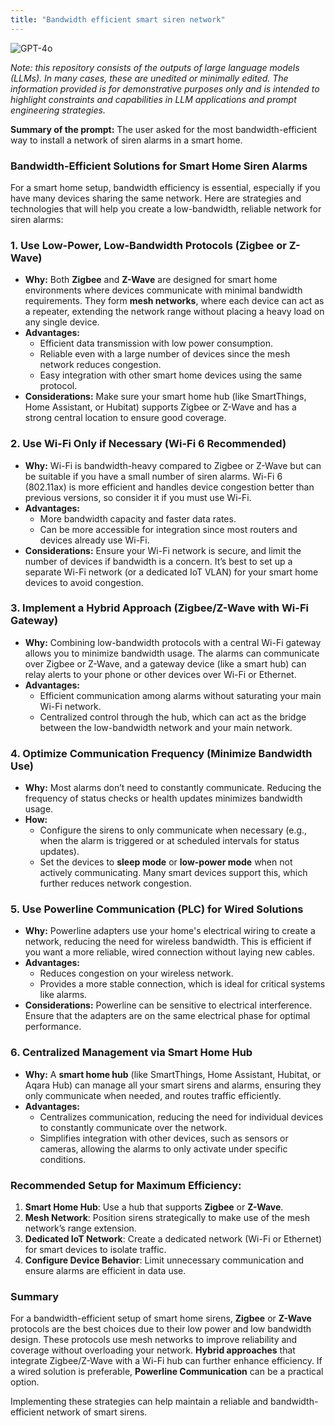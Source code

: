 ```yaml
---
title: "Bandwidth efficient smart siren network"
---
```

![GPT-4o](https://img.shields.io/badge/GPT--4o-3333FF?style=for-the-badge&logo=openai&logoColor=white)



*Note: this repository consists of the outputs of large language models (LLMs). In many cases, these are unedited or minimally edited. The information provided is for demonstrative purposes only and is intended to highlight constraints and capabilities in LLM applications and prompt engineering strategies.*


**Summary of the prompt:** The user asked for the most bandwidth-efficient way to install a network of siren alarms in a smart home.

### Bandwidth-Efficient Solutions for Smart Home Siren Alarms

For a smart home setup, bandwidth efficiency is essential, especially if you have many devices sharing the same network. Here are strategies and technologies that will help you create a low-bandwidth, reliable network for siren alarms:

### 1. **Use Low-Power, Low-Bandwidth Protocols (Zigbee or Z-Wave)**
   - **Why:** Both **Zigbee** and **Z-Wave** are designed for smart home environments where devices communicate with minimal bandwidth requirements. They form **mesh networks**, where each device can act as a repeater, extending the network range without placing a heavy load on any single device.
   - **Advantages:**
     - Efficient data transmission with low power consumption.
     - Reliable even with a large number of devices since the mesh network reduces congestion.
     - Easy integration with other smart home devices using the same protocol.
   - **Considerations:** Make sure your smart home hub (like SmartThings, Home Assistant, or Hubitat) supports Zigbee or Z-Wave and has a strong central location to ensure good coverage.

### 2. **Use Wi-Fi Only if Necessary (Wi-Fi 6 Recommended)**
   - **Why:** Wi-Fi is bandwidth-heavy compared to Zigbee or Z-Wave but can be suitable if you have a small number of siren alarms. Wi-Fi 6 (802.11ax) is more efficient and handles device congestion better than previous versions, so consider it if you must use Wi-Fi.
   - **Advantages:**
     - More bandwidth capacity and faster data rates.
     - Can be more accessible for integration since most routers and devices already use Wi-Fi.
   - **Considerations:** Ensure your Wi-Fi network is secure, and limit the number of devices if bandwidth is a concern. It’s best to set up a separate Wi-Fi network (or a dedicated IoT VLAN) for your smart home devices to avoid congestion.

### 3. **Implement a Hybrid Approach (Zigbee/Z-Wave with Wi-Fi Gateway)**
   - **Why:** Combining low-bandwidth protocols with a central Wi-Fi gateway allows you to minimize bandwidth usage. The alarms can communicate over Zigbee or Z-Wave, and a gateway device (like a smart hub) can relay alerts to your phone or other devices over Wi-Fi or Ethernet.
   - **Advantages:**
     - Efficient communication among alarms without saturating your main Wi-Fi network.
     - Centralized control through the hub, which can act as the bridge between the low-bandwidth network and your main network.

### 4. **Optimize Communication Frequency (Minimize Bandwidth Use)**
   - **Why:** Most alarms don’t need to constantly communicate. Reducing the frequency of status checks or health updates minimizes bandwidth usage.
   - **How:**
     - Configure the sirens to only communicate when necessary (e.g., when the alarm is triggered or at scheduled intervals for status updates).
     - Set the devices to **sleep mode** or **low-power mode** when not actively communicating. Many smart devices support this, which further reduces network congestion.

### 5. **Use Powerline Communication (PLC) for Wired Solutions**
   - **Why:** Powerline adapters use your home's electrical wiring to create a network, reducing the need for wireless bandwidth. This is efficient if you want a more reliable, wired connection without laying new cables.
   - **Advantages:**
     - Reduces congestion on your wireless network.
     - Provides a more stable connection, which is ideal for critical systems like alarms.
   - **Considerations:** Powerline can be sensitive to electrical interference. Ensure that the adapters are on the same electrical phase for optimal performance.

### 6. **Centralized Management via Smart Home Hub**
   - **Why:** A **smart home hub** (like SmartThings, Home Assistant, Hubitat, or Aqara Hub) can manage all your smart sirens and alarms, ensuring they only communicate when needed, and routes traffic efficiently.
   - **Advantages:**
     - Centralizes communication, reducing the need for individual devices to constantly communicate over the network.
     - Simplifies integration with other devices, such as sensors or cameras, allowing the alarms to only activate under specific conditions.

### **Recommended Setup for Maximum Efficiency:**
1. **Smart Home Hub**: Use a hub that supports **Zigbee** or **Z-Wave**.
2. **Mesh Network**: Position sirens strategically to make use of the mesh network’s range extension.
3. **Dedicated IoT Network**: Create a dedicated network (Wi-Fi or Ethernet) for smart devices to isolate traffic.
4. **Configure Device Behavior**: Limit unnecessary communication and ensure alarms are efficient in data use.

### Summary
For a bandwidth-efficient setup of smart home sirens, **Zigbee** or **Z-Wave** protocols are the best choices due to their low power and low bandwidth design. These protocols use mesh networks to improve reliability and coverage without overloading your network. **Hybrid approaches** that integrate Zigbee/Z-Wave with a Wi-Fi hub can further enhance efficiency. If a wired solution is preferable, **Powerline Communication** can be a practical option. 

Implementing these strategies can help maintain a reliable and bandwidth-efficient network of smart sirens.